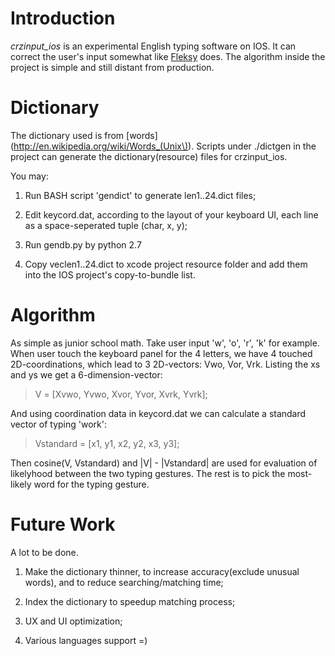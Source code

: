 Introduction
===
<em>crzinput_ios</em> is an experimental English typing software on IOS. It can correct the user's input somewhat like [Fleksy](https://www.fleksy.com) does. The algorithm inside the project is simple and still distant from production. 

Dictionary
===
The dictionary used is from [words](http://en.wikipedia.org/wiki/Words_(Unix\)). Scripts under ./dictgen in the project can generate the dictionary(resource) files for crzinput_ios. 

You may:

1. Run BASH script 'gendict' to generate len1..24.dict files;

2. Edit keycord.dat, according to the layout of your keyboard UI, each line as a space-seperated tuple (char, x, y);

3. Run gendb.py by python 2.7

4. Copy veclen1..24.dict to xcode project resource folder and add them into the IOS project's copy-to-bundle list. 

Algorithm
===
As simple as junior school math. Take user input 'w', 'o', 'r', 'k' for example. When user touch the keyboard panel for the 4 letters, we have 4 touched 2D-coordinations, which lead to 3 2D-vectors: Vwo, Vor, Vrk. Listing the xs and ys we get a 6-dimension-vector:

> V = [Xvwo, Yvwo, Xvor, Yvor, Xvrk, Yvrk]; 

And using coordination data in keycord.dat we can calculate a standard vector of typing 'work':

> Vstandard = [x1, y1, x2, y2, x3, y3];

Then cosine(V, Vstandard) and |V| - |Vstandard| are used for evaluation of likelyhood between the two typing gestures. The rest is to pick the most-likely word for the typing gesture. 

Future Work
===
A lot to be done.

1. Make the dictionary thinner, to increase accuracy(exclude unusual words), and to reduce searching/matching time;

2. Index the dictionary to speedup matching process;

3. UX and UI optimization;

4. Various languages support =)
